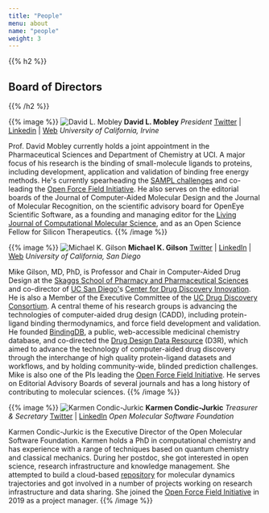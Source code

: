 ```yaml
---
title: "People"
menu: about
name: "people"
weight: 3
---
```


{{% h2 %}}
## Board of Directors
{{% /h2 %}}

{{% image %}}
![David L. Mobley](/OMSF/images/davidlmobley.jpg)
**David L. Mobley**
*President*
[Twitter](https://twitter.com/davidlmobley) | [Linkedin](https://www.linkedin.com/in/david-mobley-1b09724) | [Web](https://mobleylab.org/)
_University of California, Irvine_

Prof. David Mobley currently holds a joint appointment in the Pharmaceutical Sciences and Department of Chemistry at UCI. A major focus of his research is the binding of small-molecule ligands to proteins, including development, application and validation of binding free energy methods. He&#39;s currently spearheading the [SAMPL challenges](https://www.samplchallenges.org/) and co-leading the [Open Force Field Initiative](http://openforcefield.org/). He also serves on the editorial boards of the Journal of Computer-Aided Molecular Design and the Journal of Molecular Recognition, on the scientific advisory board for OpenEye Scientific Software, as a founding and managing editor for the [Living Journal of Computational Molecular Science](http://livecomsjournal.org/), and as an Open Science Fellow for Silicon Therapeutics.
{{% /image %}}


{{% image %}}
![Michael K. Gilson](/OMSF/images/michaelkgilson.jpg)
**Michael K. Gilson**
[Twitter](http://twitter.com/michaelkgilson) | [LinkedIn](http://linkedin.com/in/mkgilson) | [Web](http://gilson.cloud.ucsd.edu/)
_University of California, San Diego_

Mike Gilson, MD, PhD, is Professor and Chair in Computer-Aided Drug Design at the [Skaggs School of Pharmacy and Pharmaceutical Sciences](https://pharmacy.ucsd.edu/) and co-director of [UC San Diego&#39;](https://ucsd.edu/)s [Center for Drug Discovery Innovation](http://drugdiscovery.ucsd.edu/). He is also a Member of the Executive Committee of the [UC Drug Discovery Consortium](https://www.ucdrugdiscovery.org/). A central theme of his research groups is advancing the technologies of computer-aided drug design (CADD),  including protein-ligand binding thermodynamics, and force field development and validation. He founded [BindingDB](http://www.bindingdb.org/bind/index.jsp), a public, web-accessible medicinal chemistry database, and co-directed the [Drug Design Data Resource](https://drugdesigndata.org/) (D3R), which aimed to advance the technology of computer-aided drug discovery through the interchange of high quality protein-ligand datasets and workflows, and by holding community-wide, blinded prediction challenges. Mike is also one of the PIs leading the [Open Force Field Initiative](http://openforcefield.org/). He serves on Editorial Advisory Boards of several journals and has a long history of contributing to molecular sciences.
{{% /image %}}


{{% image %}}
![Karmen Condic-Jurkic](/OMSF/images/karmen.jpg)
**Karmen Condic-Jurkic**
*Treasurer & Secretary*
[Twitter](http://twitter.com/karmecon) | [LinkedIn](http://linkedin.com/in/karmen-condic-jurkic-805073b)
_Open Molecular Software Foundation_

Karmen Condic-Jurkic is the Executive Director of the Open Molecular Software Foundation. Karmen holds a PhD in computational chemistry and has experience with a range of techniques based on quantum chemistry and classical mechanics. During her postdoc, she got interested in open science, research infrastructure and knowledge management. She attempted to build a cloud-based [repository](http://web.archive.org/web/20190228174834/http:/www.mdbox.org/) for molecular dynamics trajectories and got involved in a number of projects working on research infrastructure and data sharing. She joined the [Open Force Field Initiative](http://openforcefield.org/) in 2019 as a project manager.
{{% /image %}}
